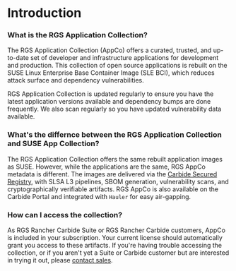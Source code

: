 # Introduction

### What is the RGS Application Collection? 

The RGS Application Collection (AppCo) offers a curated, trusted, and up-to-date set of developer and infrastructure applications for development and production. This collection of open source applications is rebuilt on the SUSE Linux Enterprise Base Container Image (SLE BCI), which reduces attack surface and dependency vulnerabilities. 

RGS Application Collection is updated regularly to ensure you have the latest application versions available and dependency bumps are done frequently. We also scan regularly so you have updated vulnerability data available. 

### What's the differnce between the RGS Application Collection and SUSE App Collection? 

The RGS Application Collection offers the same rebuilt application images as SUSE. However, while the applications are the same, RGS AppCo metadata is different. The images are delivered via the [Carbide Secured Registry](/docs/registry-docs/introduction.md), with SLSA L3 pipelines, SBOM generation, vulnerability scans, and cryptographically verifiable artifacts. RGS AppCo is also available on the Carbide Portal and integrated with `Hauler` for easy air-gapping. 

### How can I access the collection? 

As RGS Rancher Carbide Suite or RGS Rancher Carbide customers, AppCo is included in your subscription. Your current license should automatically grant you access to these artifacts. If you're having trouble accessing the collection, or if you aren't yet a Suite or Carbide customer but are interested in trying it out, please [contact sales](https://ranchergovernment.com/the-rancher-government-subscription). 